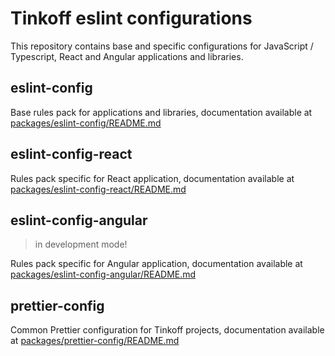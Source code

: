 # Tinkoff eslint configurations

This repository contains base and specific configurations for JavaScript / Typescript, React and Angular applications and libraries.

## eslint-config

Base rules pack for applications and libraries, documentation available at [packages/eslint-config/README.md](packages/eslint-config/README.md)

## eslint-config-react

Rules pack specific for React application, documentation available at [packages/eslint-config-react/README.md](packages/eslint-config-react/README.md)

## eslint-config-angular

> in development mode!

Rules pack specific for Angular application, documentation available at [packages/eslint-config-angular/README.md](packages/eslint-config-angular/README.md)

## prettier-config

Common Prettier configuration for Tinkoff projects, documentation available at [packages/prettier-config/README.md](packages/prettier-config-angular/README.md)
